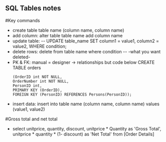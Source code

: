 ## SQL Tables notes
#Key commands
- create table table name (column name, column name)
- add column: alter table table name add column name
- update table:
-- UPDATE table_name
   SET column1 = value1, column2 = value2,
   WHERE condition;
-  delete rows: delete from table name where condition        --  -what you want deleted-
-   PK & FK: manual = designer -> relationships but code below
    CREATE TABLE orders
    ```
    (OrderID int NOT NULL,
    OrderNumber int NOT NULL,
    PersonID int,
    PRIMARY KEY (OrderID),
    FOREIGN KEY (PersonID) REFERENCES Persons(PersonID));
    ```
- insert data: insert into table name (column name,       column name) values (value1, value2)

#Gross total and net total
- select unitprice, quantity, discount,
  unitprice * Quantity as 'Gross Total',
  unitprice * quantity * (1- discount) as 'Net Total'
  from [Order Details]
